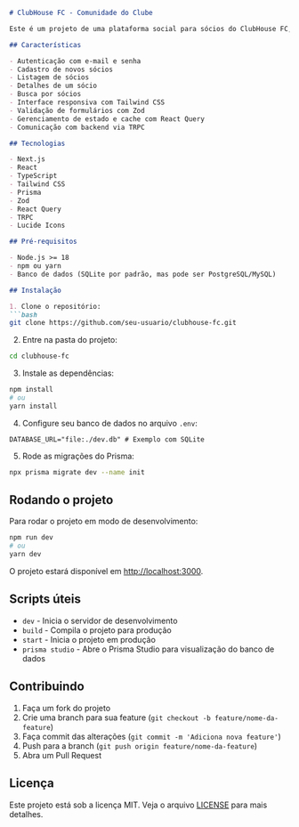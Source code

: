 ````markdown
# ClubHouse FC - Comunidade do Clube

Este é um projeto de uma plataforma social para sócios do ClubHouse FC, desenvolvido com Next.js, React e TypeScript.

## Características

- Autenticação com e-mail e senha
- Cadastro de novos sócios
- Listagem de sócios
- Detalhes de um sócio
- Busca por sócios
- Interface responsiva com Tailwind CSS
- Validação de formulários com Zod
- Gerenciamento de estado e cache com React Query
- Comunicação com backend via TRPC

## Tecnologias

- Next.js
- React
- TypeScript
- Tailwind CSS
- Prisma
- Zod
- React Query
- TRPC
- Lucide Icons

## Pré-requisitos

- Node.js >= 18
- npm ou yarn
- Banco de dados (SQLite por padrão, mas pode ser PostgreSQL/MySQL)

## Instalação

1. Clone o repositório:
```bash
git clone https://github.com/seu-usuario/clubhouse-fc.git
````

2. Entre na pasta do projeto:

```bash
cd clubhouse-fc
```

3. Instale as dependências:

```bash
npm install
# ou
yarn install
```

4. Configure seu banco de dados no arquivo `.env`:

```env
DATABASE_URL="file:./dev.db" # Exemplo com SQLite
```

5. Rode as migrações do Prisma:

```bash
npx prisma migrate dev --name init
```

## Rodando o projeto

Para rodar o projeto em modo de desenvolvimento:

```bash
npm run dev
# ou
yarn dev
```

O projeto estará disponível em [http://localhost:3000](http://localhost:3000).

## Scripts úteis

* `dev` - Inicia o servidor de desenvolvimento
* `build` - Compila o projeto para produção
* `start` - Inicia o projeto em produção
* `prisma studio` - Abre o Prisma Studio para visualização do banco de dados

## Contribuindo

1. Faça um fork do projeto
2. Crie uma branch para sua feature (`git checkout -b feature/nome-da-feature`)
3. Faça commit das alterações (`git commit -m 'Adiciona nova feature'`)
4. Push para a branch (`git push origin feature/nome-da-feature`)
5. Abra um Pull Request

## Licença

Este projeto está sob a licença MIT. Veja o arquivo [LICENSE](LICENSE) para mais detalhes.